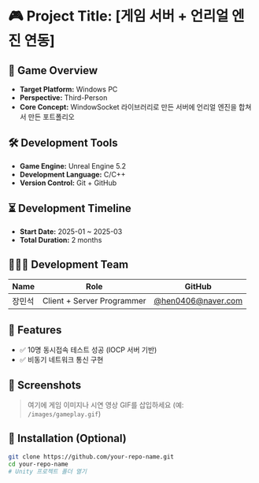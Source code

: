 # 🎮 Project Title: [게임 서버 + 언리얼 엔진 연동]

## 📌 Game Overview
- **Target Platform:** Windows PC
- **Perspective:** Third-Person
- **Core Concept:** WindowSocket 라이브러리로 만든 서버에 언리얼 엔진을 합쳐서 만든 포트폴리오

## 🛠️ Development Tools
- **Game Engine:** Unreal Engine 5.2
- **Development Language:** C/C++
- **Version Control:** Git + GitHub

## ⏳ Development Timeline
- **Start Date:** 2025-01 ~ 2025-03
- **Total Duration:** 2 months

## 👨‍👩‍👦 Development Team
| Name      | Role              | GitHub                                 |
|-----------|-------------------|----------------------------------------|
| 장민석     | Client + Server Programmer | [@hen0406@naver.com](https://github.com/MinSeok0406) |

## 🎯 Features
- ✅ 10명 동시접속 테스트 성공 (IOCP 서버 기반)
- ✅ 비동기 네트워크 통신 구현

## 📸 Screenshots
> 여기에 게임 이미지나 시연 영상 GIF를 삽입하세요 (예: `/images/gameplay.gif`)

## 📝 Installation (Optional)
```bash
git clone https://github.com/your-repo-name.git
cd your-repo-name
# Unity 프로젝트 폴더 열기
